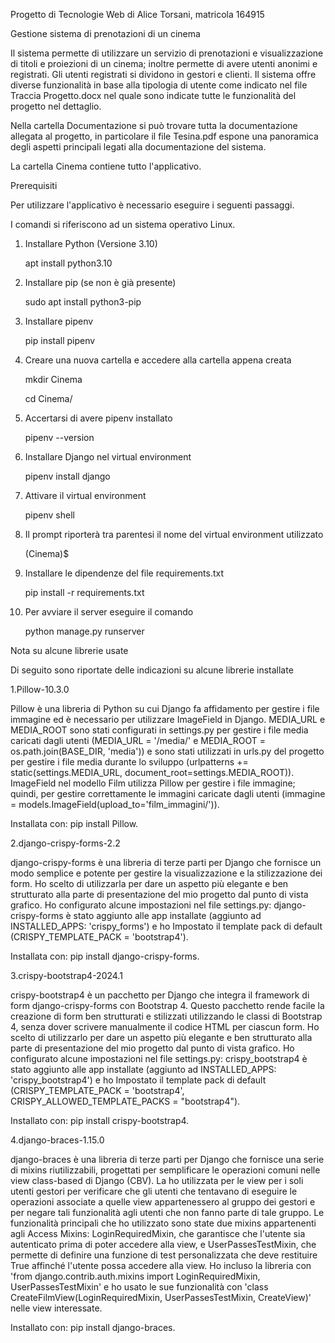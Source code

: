 Progetto di Tecnologie Web di Alice Torsani, matricola 164915

Gestione sistema di prenotazioni di un cinema

Il sistema permette di utilizzare un servizio di prenotazioni e visualizzazione di titoli e proiezioni di un cinema; inoltre permette di avere utenti anonimi e registrati. Gli utenti registrati si dividono in gestori e clienti. Il sistema offre diverse funzionalità in base alla tipologia di utente come indicato nel file Traccia Progetto.docx nel quale sono indicate tutte le funzionalità del progetto nel dettaglio. 

Nella cartella Documentazione si può trovare tutta la documentazione allegata al progetto, in particolare il file Tesina.pdf espone una panoramica degli aspetti principali legati alla documentazione del sistema.

La cartella Cinema contiene tutto l'applicativo.

Prerequisiti

Per utilizzare l'applicativo è necessario eseguire i seguenti passaggi.

I comandi si riferiscono ad un sistema operativo Linux.

1. Installare Python (Versione 3.10)

	apt install python3.10

2. Installare pip (se non è già presente)

	sudo apt install python3-pip

3. Installare pipenv

	pip install pipenv

4. Creare una nuova cartella e accedere alla cartella appena creata

	mkdir Cinema

	cd Cinema/

5. Accertarsi di avere pipenv installato

	pipenv --version

6. Installare Django nel virtual environment

	pipenv install django

7. Attivare il virtual environment

	pipenv shell

8. Il prompt riporterà tra parentesi il nome del virtual environment utilizzato

	(Cinema)$

9. Installare le dipendenze del file requirements.txt

	pip install -r requirements.txt

10. Per avviare il server eseguire il comando

	python manage.py runserver

Nota su alcune librerie usate 

Di seguito sono riportate delle indicazioni su alcune librerie installate

1.Pillow-10.3.0

Pillow è una libreria di Python su cui Django fa affidamento per gestire i file immagine ed è necessario per utilizzare ImageField in Django. MEDIA_URL e MEDIA_ROOT sono stati configurati in settings.py per gestire i file media caricati dagli utenti (MEDIA_URL = '/media/' e MEDIA_ROOT = os.path.join(BASE_DIR, 'media')) e sono stati utilizzati in urls.py del progetto per gestire i file media durante lo sviluppo (urlpatterns += static(settings.MEDIA_URL, document_root=settings.MEDIA_ROOT)). ImageField nel modello Film utilizza Pillow per gestire i file immagine; quindi, per gestire correttamente le immagini caricate dagli utenti (immagine = models.ImageField(upload_to='film_immagini/')).

Installata con: pip install Pillow.

2.django-crispy-forms-2.2

django-crispy-forms è una libreria di terze parti per Django che fornisce un modo semplice e potente per gestire la visualizzazione e la stilizzazione dei form. Ho scelto di utilizzarla per dare un aspetto più elegante e ben strutturato alla parte di presentazione del mio progetto dal punto di vista grafico. Ho configurato alcune impostazioni nel file settings.py: django-crispy-forms è stato aggiunto alle app installate (aggiunto ad INSTALLED_APPS: 'crispy_forms') e ho Impostato il template pack di default (CRISPY_TEMPLATE_PACK = 'bootstrap4').

Installata con: pip install django-crispy-forms.

3.crispy-bootstrap4-2024.1

crispy-bootstrap4 è un pacchetto per Django che integra il framework di form django-crispy-forms con Bootstrap 4. Questo pacchetto rende facile la creazione di form ben strutturati e stilizzati utilizzando le classi di Bootstrap 4, senza dover scrivere manualmente il codice HTML per ciascun form. Ho scelto di utilizzarlo per dare un aspetto più elegante e ben strutturato alla parte di presentazione del mio progetto dal punto di vista grafico. Ho configurato alcune impostazioni nel file settings.py: crispy_bootstrap4 è stato aggiunto alle app installate (aggiunto ad INSTALLED_APPS: 'crispy_bootstrap4') e ho Impostato il template pack di default (CRISPY_TEMPLATE_PACK = 'bootstrap4', CRISPY_ALLOWED_TEMPLATE_PACKS = "bootstrap4").

Installato con: pip install crispy-bootstrap4.

4.django-braces-1.15.0

django-braces è una libreria di terze parti per Django che fornisce una serie di mixins riutilizzabili, progettati per semplificare le operazioni comuni nelle view class-based di Django (CBV). La ho utilizzata per le view per i soli utenti gestori per verificare che gli utenti che tentavano di eseguire le operazioni associate a quelle view appartenessero al gruppo dei gestori e per negare tali funzionalità agli utenti che non fanno parte di tale gruppo. Le funzionalità principali che ho utilizzato sono state due mixins appartenenti agli Access Mixins: LoginRequiredMixin, che garantisce che l'utente sia autenticato prima di poter accedere alla view, e UserPassesTestMixin, che permette di definire una funzione di test personalizzata che deve restituire True affinché l'utente possa accedere alla view. Ho incluso la libreria con 'from django.contrib.auth.mixins import LoginRequiredMixin, UserPassesTestMixin' e ho usato le sue funzionalità con 'class CreateFilmView(LoginRequiredMixin, UserPassesTestMixin, CreateView)' nelle view interessate.

Installato con: pip install django-braces.

